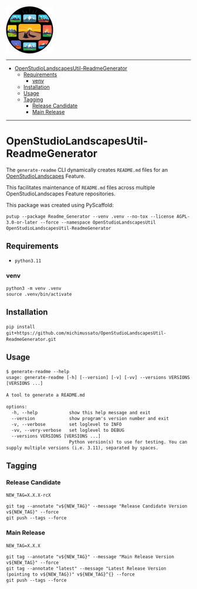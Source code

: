 [![ Logo OpenStudioLandscapes ](https://github.com/michimussato/OpenStudioLandscapes/raw/main/media/images/logo128.png)](https://github.com/michimussato/OpenStudioLandscapes)

---

<!-- TOC -->
* [OpenStudioLandscapesUtil-ReadmeGenerator](#openstudiolandscapesutil-readmegenerator)
  * [Requirements](#requirements)
    * [venv](#venv)
  * [Installation](#installation)
  * [Usage](#usage)
  * [Tagging](#tagging)
    * [Release Candidate](#release-candidate)
    * [Main Release](#main-release)
<!-- TOC -->

---

# OpenStudioLandscapesUtil-ReadmeGenerator

The `generate-readme` CLI dynamically creates `README.md`
files for an [OpenStudioLandscapes](https://github.com/michimussato/OpenStudioLandscapes) 
Feature.

This facilitates maintenance of `README.md` files
across multiple OpenStudioLandscapes Feature repositories.

This package was created using PyScaffold:

```shell
putup --package Readme_Generator --venv .venv --no-tox --license AGPL-3.0-or-later --force --namespace OpenStudioLandscapesUtil OpenStudioLandscapesUtil-ReadmeGenerator
```

## Requirements

- `python3.11`

### venv

```shell
python3 -m venv .venv
source .venv/bin/activate
```

## Installation

`pip install git+https://github.com/michimussato/OpenStudioLandscapesUtil-ReadmeGenerator.git`

## Usage

```
$ generate-readme --help
usage: generate-readme [-h] [--version] [-v] [-vv] --versions VERSIONS [VERSIONS ...]

A tool to generate a README.md

options:
  -h, --help            show this help message and exit
  --version             show program's version number and exit
  -v, --verbose         set loglevel to INFO
  -vv, --very-verbose   set loglevel to DEBUG
  --versions VERSIONS [VERSIONS ...]
                        Python version(s) to use for testing. You can supply multiple versions (i.e. 3.11), separated by spaces.
```

## Tagging

### Release Candidate

```shell
NEW_TAG=X.X.X-rcX
```

```shell
git tag --annotate "v${NEW_TAG}" --message "Release Candidate Version v${NEW_TAG}" --force
git push --tags --force
```

### Main Release

```shell
NEW_TAG=X.X.X
```

```shell
git tag --annotate "v${NEW_TAG}" --message "Main Release Version v${NEW_TAG}" --force
git tag --annotate "latest" --message "Latest Release Version (pointing to v${NEW_TAG})" v${NEW_TAG}^{} --force
git push --tags --force
```
